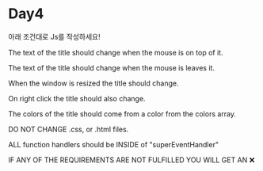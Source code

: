 # Day4
아래 조건대로 Js를 작성하세요!

The text of the title should change when the mouse is on top of it.

The text of the title should change when the mouse is leaves it.

When the window is resized the title should change.

On right click the title should also change.

The colors of the title should come from a color from the colors array.

DO NOT CHANGE .css, or .html files.

ALL function handlers should be INSIDE of "superEventHandler"

IF ANY OF THE REQUIREMENTS ARE NOT FULFILLED YOU WILL GET AN ❌

